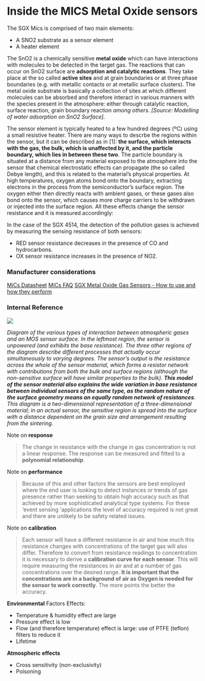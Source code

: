 Inside the MICS Metal Oxide sensors
===================================

The SGX Mics is comprised of two main elements:

* A SNO2 substrate as a sensor element
* A heater element

The SnO2 is a chemically sensitive **metal oxide** which can have interactions with molecules to be detected in the target gas. The reactions that can occur on SnO2 surface are **adsorption and catalytic reactions**. They take place at the so called **active sites** and at grain boundaries or at three phase boundaries (e.g. with metallic contacts or at metallic surface clusters). The metal oxide substrate is basically a collection of sites at which different molecules can be absorbed and therefore interact in various manners with the species present in the atmosphere: either through catalytic reaction, surface reaction, grain boundary reaction _among others_.
_[Source: Modelling of water adsorption on SnO2 Surface]._

The sensor element is typically heated to a few hundred degrees (ºC) using a small resistive heater. There are many ways to descrbe the regions within the sensor, but it can be described as in [1]: **the surface, which interacts with the gas, the bulk, which is unaffected by it, and the particle boundary, which lies in between these two**. The particle boundary is situated at a distance from any material exposed to the atmosphere into the sensor that chemical electrostatic effects can propagate (the so called Debye length), and this is related to the material’s physical properties. At high temperatures, oxygen atoms bond onto the boundary, extracting electrons in the process from the semiconductor’s surface region. The oxygen either then directly reacts with ambient gases, or these gases also bond onto the sensor, which causes more charge carriers to be withdrawn or injected into the surface region. All these effects change the sensor resistance and it is measured accordingly:

[^1]: Naisbitt et al.

In the case of the SGX 4514, the detection  of  the  pollution  gases  is  achieved  by  measuring the sensing resistance of both sensors:

* RED sensor resistance decreases in the presence of CO and hydrocarbons.
* OX sensor resistance increases in the presence of NO2.

### Manufacturer considerations

[MiCs Datasheet](http://files.manylabs.org/datasheets/MICS-4514.pdf)
[MiCs FAQ](https://www.sgxsensortech.com/content/uploads/2014/08/AN2-%E2%80%93-Frequently-Asked-Questions-for-MiCS-Gas-Sensors.pdf)
[SGX Metal Oxide Gas Sensors - How to use and how they perform](https://www.sgxsensortech.com/content/uploads/2014/08/AN-0172-SGX-Metal-Oxide-Gas-Sensors-V1.pdf)

### Internal Reference
![](https://i.imgur.com/EUCes5C.png)

_Diagram of the various types of interaction between atmospheric gases and an MOS sensor surface. In the leftmost region, the sensor is unpowered (and exhibits the base resistance). The three other regions of the diagram describe different processes that actually occur simultaneously to varying degrees. The sensor’s output is the resistance across the whole of the sensor material, which forms a resistor network with contributions from both the bulk and surface regions (although the non-sensitive surface will have similar properties to the bulk). **This model of the sensor material also explains the wide variation in base resistance between individual sensors of the same type, as the random nature of the surface geometry means an equally random network of resistances**. This diagram is a two-dimensional representation of a three-dimensional material; in an actual sensor, the sensitive region is spread into the surface with a distance dependent on the grain size and arrangement resulting from the sintering._

Note on **response**
> The  change  in  resistance  with  the  change  in  gas  concentration  is  not  a  linear  response.  The  response can be measured and fitted to a **polynomial relationship**.

Note on **performance**
> Because of this and  other factors the sensors are best employed where the end user is looking to  detect  instances or trends of gas presence rather than seeking to obtain high accuracy  such as that  achieved  by  more  sophisticated  analytical  type  systems.  For  these  ‘event  sensing ‘applications the level of accuracy required is not great and there are unlikely to be safety related issues.

Note on **calibration**
> Each  sensor  will  have a  different  resistance  in  air  and  how  much  this  resistance  changes  with concentrations  of  the  target  gas  will  also differ.  Therefore  to  convert from  resistance  readings  to concentration  it  is  necessary  to  derive  a  **calibration  curve  for  each  sensor**.  This  will  require measuring the resistances in air and at a number of gas concentrations over the desired range. **It  is  important  that  the concentrations  are  in  a  background  of  air  as  Oxygen  is  needed  for  the sensor to work correctly**. The more points the better the accuracy.

**Environmental** Factors Effects:

* Temperature & humidity effect are large
* Pressure effect is low
* Flow (and therefore temperature) effect is large: use of PTFE (teflon) filters to reduce it
* Lifetime

**Atmospheric effects**

* Cross sensitivity (non-exclusivity)
* Poisoning